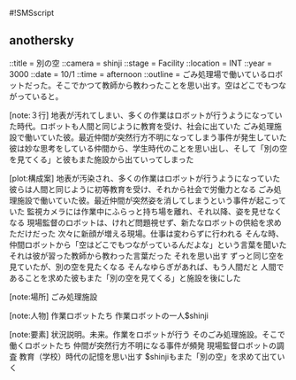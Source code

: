 #!SMSscript

## anothersky

::title = 別の空
::camera = shinji
::stage = Facility
::location = INT
::year = 3000
::date = 10/1
::time = afternoon
::outline = ごみ処理場で働いているロボットだった。そこでかつて教師から教わったことを思い出す。空はどこでもつながっていると。

[note:３行]
地表が汚れてしまい、多くの作業はロボットが行うようになっていた時代。ロボットも人間と同じように教育を受け、社会に出ていた
ごみ処理施設で働いていた彼。最近仲間が突然行方不明になってしまう事件が発生していた
彼は妙な思考をしている仲間から、学生時代のことを思い出し、そして「別の空を見てくる」と彼もまた施設から出ていってしまった

[plot:構成案]
地表が汚染され、多くの作業はロボットが行うようになっていた
彼らは人間と同じように初等教育を受け、それから社会で労働力となる
ごみ処理施設で働いていた彼。最近仲間が突然姿を消してしまうという事件が起こっていた
監視カメラには作業中にふらっと持ち場を離れ、それ以降、姿を見せなくなる
現場監督のロボットは、けれど問題視せず、新たなロボットの供給を求めただけだった
次々に新顔が増える現場。仕事は変わらずに行われる
そんな時、仲間ロボットから「空はどこでもつながっているんだよな」という言葉を聞いた
それは彼が習った教師から教わった言葉だった
それを思い出す
ずっと同じ空を見ていたが、別の空を見たくなる
そんなゆらぎがあれば、もう人間だと
人間であることを求めた彼もまた「別の空を見てくる」と施設を後にした

[note:場所]
ごみ処理施設

[note:人物]
作業ロボットたち
作業ロボットの一人$shinji

[note:要素]
状況説明。未来。作業をロボットが行う
そのごみ処理施設。そこで働くロボットたち
仲間が突然行方不明になる事件が頻発
現場監督ロボットの調査
教育（学校）時代の記憶を思い出す
$shinjiもまた「別の空」を求めて出ていく
